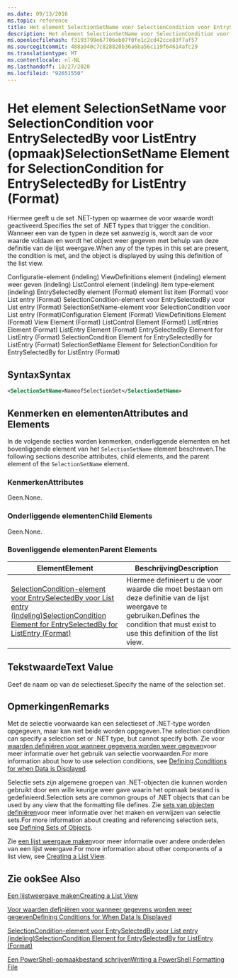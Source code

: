 ```yaml
---
ms.date: 09/13/2016
ms.topic: reference
title: Het element SelectionSetName voor SelectionCondition voor EntrySelectedBy voor ListEntry (opmaak)
description: Het element SelectionSetName voor SelectionCondition voor EntrySelectedBy voor ListEntry (opmaak)
ms.openlocfilehash: f3193799e67706eb07f0fe1c2cd42cce83f7af57
ms.sourcegitcommit: 488a940c7c828820b36a6ba56c119f64614afc29
ms.translationtype: MT
ms.contentlocale: nl-NL
ms.lasthandoff: 10/27/2020
ms.locfileid: "92651550"
---
```

# <a name="selectionsetname-element-for-selectioncondition-for-entryselectedby-for-listentry-format"></a><span data-ttu-id="d4ba0-103">Het element SelectionSetName voor SelectionCondition voor EntrySelectedBy voor ListEntry (opmaak)</span><span class="sxs-lookup"><span data-stu-id="d4ba0-103">SelectionSetName Element for SelectionCondition for EntrySelectedBy for ListEntry (Format)</span></span>

<span data-ttu-id="d4ba0-104">Hiermee geeft u de set .NET-typen op waarmee de voor waarde wordt geactiveerd.</span><span class="sxs-lookup"><span data-stu-id="d4ba0-104">Specifies the set of .NET types that trigger the condition.</span></span> <span data-ttu-id="d4ba0-105">Wanneer een van de typen in deze set aanwezig is, wordt aan de voor waarde voldaan en wordt het object weer gegeven met behulp van deze definitie van de lijst weergave.</span><span class="sxs-lookup"><span data-stu-id="d4ba0-105">When any of the types in this set are present, the condition is met, and the object is displayed by using this definition of the list view.</span></span>

<span data-ttu-id="d4ba0-106">Configuratie-element (indeling) ViewDefinitions element (indeling) element weer geven (indeling) ListControl element (indeling) item type-element (indeling) EntrySelectedBy element (Format) element list item (Format) voor List entry (Format) SelectionCondition-element voor EntrySelectedBy voor List entry (Format) SelectionSetName-element voor SelectionCondition voor List entry (Format)</span><span class="sxs-lookup"><span data-stu-id="d4ba0-106">Configuration Element (Format) ViewDefinitions Element (Format) View Element (Format) ListControl Element (Format) ListEntries Element (Format) ListEntry Element (Format) EntrySelectedBy Element for ListEntry (Format) SelectionCondition Element for EntrySelectedBy for ListEntry (Format) SelectionSetName Element for SelectionCondition for EntrySelectedBy for ListEntry (Format)</span></span>

## <a name="syntax"></a><span data-ttu-id="d4ba0-107">Syntax</span><span class="sxs-lookup"><span data-stu-id="d4ba0-107">Syntax</span></span>

```xml
<SelectionSetName>NameofSelectionSet</SelectionSetName>
```

## <a name="attributes-and-elements"></a><span data-ttu-id="d4ba0-108">Kenmerken en elementen</span><span class="sxs-lookup"><span data-stu-id="d4ba0-108">Attributes and Elements</span></span>

<span data-ttu-id="d4ba0-109">In de volgende secties worden kenmerken, onderliggende elementen en het bovenliggende element van het `SelectionSetName` element beschreven.</span><span class="sxs-lookup"><span data-stu-id="d4ba0-109">The following sections describe attributes, child elements, and the parent element of the `SelectionSetName` element.</span></span>

### <a name="attributes"></a><span data-ttu-id="d4ba0-110">Kenmerken</span><span class="sxs-lookup"><span data-stu-id="d4ba0-110">Attributes</span></span>

<span data-ttu-id="d4ba0-111">Geen.</span><span class="sxs-lookup"><span data-stu-id="d4ba0-111">None.</span></span>

### <a name="child-elements"></a><span data-ttu-id="d4ba0-112">Onderliggende elementen</span><span class="sxs-lookup"><span data-stu-id="d4ba0-112">Child Elements</span></span>

<span data-ttu-id="d4ba0-113">Geen.</span><span class="sxs-lookup"><span data-stu-id="d4ba0-113">None.</span></span>

### <a name="parent-elements"></a><span data-ttu-id="d4ba0-114">Bovenliggende elementen</span><span class="sxs-lookup"><span data-stu-id="d4ba0-114">Parent Elements</span></span>

|<span data-ttu-id="d4ba0-115">Element</span><span class="sxs-lookup"><span data-stu-id="d4ba0-115">Element</span></span>|<span data-ttu-id="d4ba0-116">Beschrijving</span><span class="sxs-lookup"><span data-stu-id="d4ba0-116">Description</span></span>|
|-------------|-----------------|
|[<span data-ttu-id="d4ba0-117">SelectionCondition-element voor EntrySelectedBy voor List entry (indeling)</span><span class="sxs-lookup"><span data-stu-id="d4ba0-117">SelectionCondition Element for EntrySelectedBy for ListEntry (Format)</span></span>](./selectioncondition-element-for-entryselectedby-for-listcontrol-format.md)|<span data-ttu-id="d4ba0-118">Hiermee definieert u de voor waarde die moet bestaan om deze definitie van de lijst weergave te gebruiken.</span><span class="sxs-lookup"><span data-stu-id="d4ba0-118">Defines the condition that must exist to use this definition of the list view.</span></span>|

## <a name="text-value"></a><span data-ttu-id="d4ba0-119">Tekstwaarde</span><span class="sxs-lookup"><span data-stu-id="d4ba0-119">Text Value</span></span>

<span data-ttu-id="d4ba0-120">Geef de naam op van de selectieset.</span><span class="sxs-lookup"><span data-stu-id="d4ba0-120">Specify the name of the selection set.</span></span>

## <a name="remarks"></a><span data-ttu-id="d4ba0-121">Opmerkingen</span><span class="sxs-lookup"><span data-stu-id="d4ba0-121">Remarks</span></span>

<span data-ttu-id="d4ba0-122">Met de selectie voorwaarde kan een selectieset of .NET-type worden opgegeven, maar kan niet beide worden opgegeven.</span><span class="sxs-lookup"><span data-stu-id="d4ba0-122">The selection condition can specify a selection set or .NET type, but cannot specify both.</span></span> <span data-ttu-id="d4ba0-123">Zie voor [waarden definiëren voor wanneer gegevens worden weer gegeven](./defining-conditions-for-displaying-data.md)voor meer informatie over het gebruik van selectie voorwaarden.</span><span class="sxs-lookup"><span data-stu-id="d4ba0-123">For more information about how to use selection conditions, see [Defining Conditions for when Data is Displayed](./defining-conditions-for-displaying-data.md).</span></span>

<span data-ttu-id="d4ba0-124">Selectie sets zijn algemene groepen van .NET-objecten die kunnen worden gebruikt door een wille keurige weer gave waarin het opmaak bestand is gedefinieerd.</span><span class="sxs-lookup"><span data-stu-id="d4ba0-124">Selection sets are common groups of .NET objects that can be used by any view that the formatting file defines.</span></span> <span data-ttu-id="d4ba0-125">Zie [sets van objecten definiëren](./defining-selection-sets.md)voor meer informatie over het maken en verwijzen van selectie sets.</span><span class="sxs-lookup"><span data-stu-id="d4ba0-125">For more information about creating and referencing selection sets, see [Defining Sets of Objects](./defining-selection-sets.md).</span></span>

<span data-ttu-id="d4ba0-126">Zie [een lijst weergave maken](./creating-a-list-view.md)voor meer informatie over andere onderdelen van een lijst weergave.</span><span class="sxs-lookup"><span data-stu-id="d4ba0-126">For more information about other components of a list view, see [Creating a List View](./creating-a-list-view.md).</span></span>

## <a name="see-also"></a><span data-ttu-id="d4ba0-127">Zie ook</span><span class="sxs-lookup"><span data-stu-id="d4ba0-127">See Also</span></span>

[<span data-ttu-id="d4ba0-128">Een lijstweergave maken</span><span class="sxs-lookup"><span data-stu-id="d4ba0-128">Creating a List View</span></span>](./creating-a-list-view.md)

[<span data-ttu-id="d4ba0-129">Voor waarden definiëren voor wanneer gegevens worden weer gegeven</span><span class="sxs-lookup"><span data-stu-id="d4ba0-129">Defining Conditions for When Data Is Displayed</span></span>](./defining-conditions-for-displaying-data.md)

[<span data-ttu-id="d4ba0-130">SelectionCondition-element voor EntrySelectedBy voor List entry (indeling)</span><span class="sxs-lookup"><span data-stu-id="d4ba0-130">SelectionCondition Element for EntrySelectedBy for ListEntry (Format)</span></span>](./selectioncondition-element-for-entryselectedby-for-listcontrol-format.md)

[<span data-ttu-id="d4ba0-131">Een PowerShell-opmaakbestand schrijven</span><span class="sxs-lookup"><span data-stu-id="d4ba0-131">Writing a PowerShell Formatting File</span></span>](./writing-a-powershell-formatting-file.md)
